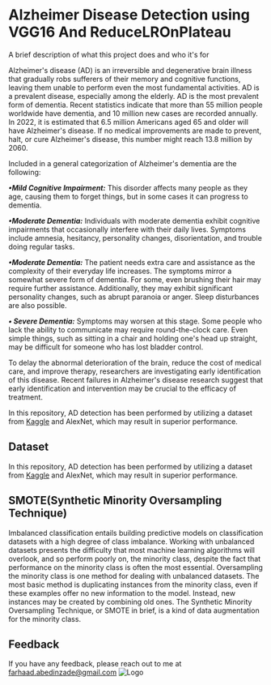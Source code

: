 
# Alzheimer Disease Detection using VGG16 And ReduceLROnPlateau

A brief description of what this project does and who it's for

Alzheimer's disease (AD) is an irreversible and degenerative brain illness that gradually robs sufferers of their memory and cognitive functions, leaving them unable to perform even the most fundamental activities. AD is a prevalent disease, especially among the elderly. AD is the most prevalent form of dementia. Recent statistics indicate that more than 55 million people worldwide have dementia, and 10 million new cases are recorded annually. In 2022, it is estimated that 6.5 million Americans aged 65 and older will have Alzheimer's disease. If no medical improvements are made to prevent, halt, or cure Alzheimer's disease, this number might reach 13.8 million by 2060.

Included in a general categorization of Alzheimer's dementia are the following:

***•Mild Cognitive Impairment:*** This disorder affects many people as they age, causing them to forget things, but in some cases it can progress to dementia.

***•Moderate Dementia:*** Individuals with moderate dementia exhibit cognitive impairments that occasionally interfere with their daily lives. Symptoms include amnesia, hesitancy, personality changes, disorientation, and trouble doing regular tasks.

***•Moderate Dementia:*** The patient needs extra care and assistance as the complexity of their everyday life increases. The symptoms mirror a somewhat severe form of dementia. For some, even brushing their hair may require further assistance. Additionally, they may exhibit significant personality changes, such as abrupt paranoia or anger. Sleep disturbances are also possible.

***• Severe Dementia:*** Symptoms may worsen at this stage. Some people who lack the ability to communicate may require round-the-clock care. Even simple things, such as sitting in a chair and holding one's head up straight, may be difficult for someone who has lost bladder control.

To delay the abnormal deterioration of the brain, reduce the cost of medical care, and improve therapy, researchers are investigating early identification of this disease. Recent failures in Alzheimer's disease research suggest that early identification and intervention may be crucial to the efficacy of treatment.

In this repository, AD detection has been performed by utilizing a dataset from [Kaggle](https://www.kaggle.com/datasets/tourist55/alzheimers-dataset-4-class-of-images) and AlexNet, which may result in superior performance.

## Dataset

In this repository, AD detection has been performed by utilizing a dataset from [Kaggle](https://www.kaggle.com/datasets/tourist55/alzheimers-dataset-4-class-of-images) and AlexNet, which may result in superior performance.

## SMOTE(Synthetic Minority Oversampling Technique)
Imbalanced classification entails building predictive models on classification datasets with a high degree of class imbalance.
Working with unbalanced datasets presents the difficulty that most machine learning algorithms will overlook, and so perform poorly on, the minority class, despite the fact that performance on the minority class is often the most essential.
Oversampling the minority class is one method for dealing with unbalanced datasets. The most basic method is duplicating instances from the minority class, even if these examples offer no new information to the model. Instead, new instances may be created by combining old ones. The Synthetic Minority Oversampling Technique, or SMOTE in brief, is a kind of data augmentation for the minority class.

## Feedback
If you have any feedback, please reach out to me at farhaad.abedinzade@gmail.com ![Logo](https://user-images.githubusercontent.com/96732467/182937931-61188eea-453f-48af-8aef-a8a24479a5db.png)




